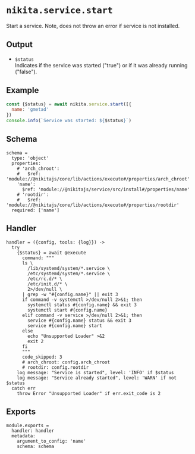 
# `nikita.service.start`

Start a service.
Note, does not throw an error if service is not installed.

## Output

* `$status`   
  Indicates if the service was started ("true") or if it was already running 
  ("false").

## Example

```js
const {$status} = await nikita.service.start([{
  name: 'gmetad'
})
console.info(`Service was started: ${$status}`)
```

## Schema

    schema =
      type: 'object'
      properties:
        # 'arch_chroot':
        #   $ref: 'module://@nikitajs/core/lib/actions/execute#/properties/arch_chroot'
        'name':
          $ref: 'module://@nikitajs/service/src/install#/properties/name'
        # 'rootdir':
        #   $ref: 'module://@nikitajs/core/lib/actions/execute#/properties/rootdir'
      required: ['name']

## Handler

    handler = ({config, tools: {log}}) ->
      try
        {$status} = await @execute
          command: """
          ls \
            /lib/systemd/system/*.service \
            /etc/systemd/system/*.service \
            /etc/rc.d/* \
            /etc/init.d/* \
            2>/dev/null \
          | grep -w "#{config.name}" || exit 3
          if command -v systemctl >/dev/null 2>&1; then
            systemctl status #{config.name} && exit 3
            systemctl start #{config.name}
          elif command -v service >/dev/null 2>&1; then
            service #{config.name} status && exit 3
            service #{config.name} start
          else
            echo "Unsupported Loader" >&2
            exit 2
          fi
          """
          code_skipped: 3
          # arch_chroot: config.arch_chroot
          # rootdir: config.rootdir
        log message: "Service is started", level: 'INFO' if $status
        log message: "Service already started", level: 'WARN' if not $status
      catch err
        throw Error "Unsupported Loader" if err.exit_code is 2

## Exports

    module.exports =
      handler: handler
      metadata:
        argument_to_config: 'name'
        schema: schema
